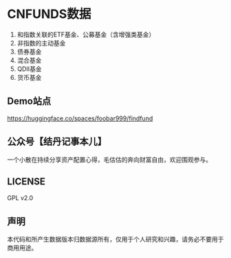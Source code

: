 # CNFUNDS数据

1. 和指数关联的ETF基金、公募基金（含增强类基金）
1. 非指数的主动基金
1. 债券基金
1. 混合基金
1. QDII基金
1. 货币基金

## Demo站点
https://huggingface.co/spaces/foobar999/findfund

## 公众号【结丹记事本儿】
一个小散在持续分享资产配置心得，毛估估的奔向财富自由，欢迎围观参与。

## LICENSE
GPL v2.0

## 声明
本代码和所产生数据版本归数据源所有，仅用于个人研究和兴趣，请务必不要用于商用用途。
